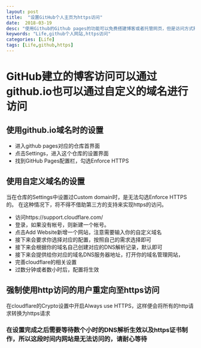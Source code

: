```yaml
---
layout: post
title:  "设置GitHub个人主页为https访问"
date:  2018-03-19
desc: "使用Github的Github pages的功能可以免费搭建博客或者托管网页，但是访问方式默认是http的，如果需要使用安全的https进行访问，则需要进行相应的设置"
keywords: "Life,github个人网站,https访问"
categories: [Life]
tags: [Life,github,https]
---
```

# GitHub建立的博客访问可以通过github.io也可以通过自定义的域名进行访问

## 使用github.io域名时的设置

* 进入github pages对应的仓库首界面
* 点击Settings，进入这个仓库的设置界面
* 找到GitHub Pages配置栏，勾选Enforce HTTPS

## 使用自定义域名的设置
当在仓库的Settings中设置过Custom domain时，是无法勾选Enforce HTTPS的。 在这种情况下，将不得不借助第三方的支持来实现https的访问。

* 访问https://support.cloudflare.com/
* 登录，如果没有帐号，则新建一个帐号。
* 点击Add Website新增一个网站，注意需要输入你的自定义域名
* 接下来会要求你选择对应的配置，按照自己的需求选择即可
* 接下来会根据你的域名自己创建对应的DNS解析记录，默认即可
* 接下来会提供给你对应的域名DNS服务器地址，打开你的域名管理网站，
* 完善cloudflare的相关设置
* 过数分钟或者数小时后，配置将生效

## 强制使用http访问的用户重定向至https访问
在cloudflare的Crypto设置中开启Always use HTTPS，这样便会将所有的http请求转换为https请求

### 在设置完成之后需要等待数个小时的DNS解析生效以及https证书制作，所以这段时间内网站是无法访问的，请耐心等待